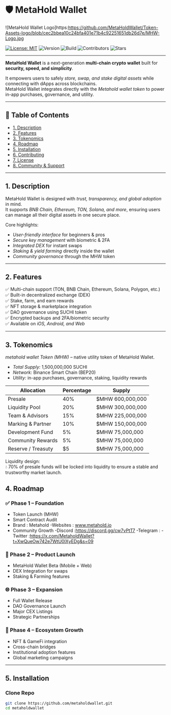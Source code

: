 # 🛡️ MetaHold Wallet

![MetaHold Wallet Logo]https:https://github.com/MetaHoldWallet/Token-Assets-logo/blob/cec2bbea10c24bfa401e71b4c92251651db26d7e/MHW-Logo.jpg

[![License: MIT](https://img.shields.io/badge/License-MIT-yellow.svg)](LICENSE)
![Version](https://img.shields.io/badge/version-1.0.0-blue.svg)
![Build](https://img.shields.io/badge/build-passing-brightgreen.svg)
![Contributors](https://img.shields.io/github/contributors/yourusername/metahold-wallet)
![Stars](https://img.shields.io/github/stars/yourusername/metahold-wallet?style=social)

---

**MetaHold Wallet** is a next-generation **multi-chain crypto wallet** built for **security, speed, and simplicity**.  

It empowers users to safely *store, swap, and stake digital assets* while connecting with dApps across blockchains.  
MetaHold Wallet integrates directly with the *Metahold wallet token* to power in-app purchases, governance, and utility.  

---

## 📖 Table of Contents
- [1. Description](#1-description)
- [2. Features](#2-features)
- [3. Tokenomics](#3-tokenomics)
- [4. Roadmap](#4-roadmap)
- [5. Installation](#5-installation)
- [6. Contributing](#6-contributing)
- [7. License](#7-license)
- [8. Community & Support](#8-community--support)

---

## 1. Description
MetaHold Wallet is designed with *trust, transparency, and global adoption* in mind.  
It supports *BNB Chain, Ethereum, TON, Solana, and more*, ensuring users can manage all their digital assets in one secure place.

Core highlights:
- *User-friendly interface* for beginners & pros
- *Secure key management* with biometric & 2FA
- *Integrated DEX* for instant swaps
- *Staking & yield farming* directly inside the wallet
- *Community governance* through the MHW token  

---

## 2. Features
✅ Multi-chain support (TON, BNB Chain, Ethereum, Solana, Polygon, etc.)  
✅ Built-in decentralized exchange (DEX)  
✅ Stake, farm, and earn rewards  
✅ NFT storage & marketplace integration  
✅ DAO governance using SUCHI token  
✅ Encrypted backups and 2FA/biometric security  
✅ Available on *iOS, Android, and Web*  

---
## 3. Tokenomics
*metahold wallet Token (MHW)* – native utility token of MetaHold Wallet.  

- *Total Supply:* 1,500,000,000 SUCHI  
- *Network:* Binance Smart Chain (BEP20)  
- *Utility:* in-app purchases, governance, staking, liquidity rewards  

| Allocation        | Percentage | Supply            |
|-------------------|------------|------------------|
| Presale           | 40%        | $MHW 600,000,000 |
| Liquidity Pool    | 20%        | $MHW 300,000,000 |
| Team & Advisors   | 15%        | $MHW 225,000,000 |
| Marking & Partner | 10%        | $MHW 150,000,000 |
| Development Fund  | 5%         | $MHW 75,000,000  |
| Community Rewards | 5%         | $MHW 75,000,000  |
| Reserve / Treasuty| $5         | $MHW 75,000,000  |
Liquidity design:  
💧 70% of presale funds will be locked into liquidity to ensure a stable and trustworthy market launch.

## 4. Roadmap

### ✅ Phase 1 – Foundation
- Token Launch (MHW)  
- Smart Contract Audit  
- Brand : Metahold
-Websites : www.metahold.io 
- Community Growth 
-Discord :https://discord.gg/cw7vPtT7
-Telegram :
-Twitter :https://x.com/MetaholdWallet?t=XwQueOw742e7WtU0lXyEDg&s=09

### 🚀 Phase 2 – Product Launch
- MetaHold Wallet Beta (Mobile + Web)  
- DEX Integration for swaps  
- Staking & Farming features  

### 🌐 Phase 3 – Expansion
- Full Wallet Release  
- DAO Governance Launch  
- Major CEX Listings  
- Strategic Partnerships  

### 🌟 Phase 4 – Ecosystem Growth
- NFT & GameFi integration  
- Cross-chain bridges  
- Institutional adoption features  
- Global marketing campaigns  

---

## 5. Installation

### Clone Repo
```bash
git clone https://github.com/metaholdwallet.git
cd metaholdwallet

